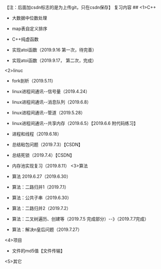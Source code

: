 【注：后面加csdn标志的是为上传git，只在csdn保存】 
复习内容 ##
<1>C++

   * 大数据中位数处理
  
   * map表自定义排序

   * C++纯虚函数
   
   * 实现atoi函数（2019.9.16 第一次，待完善）
   
   * 实现atoi函数（2019.9.17， 第二次，完成）
  
<2>linuc

   * fork剖析（2019.5.11）

   * linux进程间通讯--信号量（2019.4.24）

   * linux进程间通讯--消息队列（2019.6.8）
   
   * linux进程间通讯--管道（2019.5.28）

   * linux进程间通讯--共享内存（2019.6.5）【2019.6.6 附代码练习】

   * 进程和线程（2019.6.18）

   * 总结粘包问题（2019.7.3）【CSDN】

   * 总结死锁（2019.7.4）【CSDN】

   * 内存池实现复习（2019.8.11）
<3>算法
   
   * 算法 2019.6.27（2019.6.30）

   * 算法：二路归并1（2019.7.1）

   * 算法：公共子串（2019.6.30）

   * 算法：二路归并2（2019.7.2）
   
   * 算法：二叉树遍历、创建等（2019.7.5 完成部分）--》（2019.7.7完成）
   
   * 算法：解决n皇后问题（2019.7.27）

<4>项目

   * 文件的md5值【文件传输】

<5>其它

